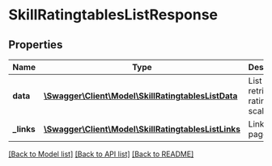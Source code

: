 # SkillRatingtablesListResponse

## Properties
Name | Type | Description | Notes
------------ | ------------- | ------------- | -------------
**data** | [**\Swagger\Client\Model\SkillRatingtablesListData**](SkillRatingtablesListData.md) | List of all retrieved rating scales | 
**_links** | [**\Swagger\Client\Model\SkillRatingtablesListLinks**](SkillRatingtablesListLinks.md) | Links to pages | 

[[Back to Model list]](../README.md#documentation-for-models) [[Back to API list]](../README.md#documentation-for-api-endpoints) [[Back to README]](../README.md)


